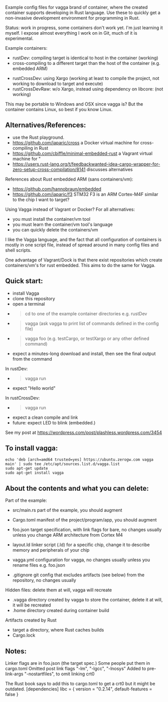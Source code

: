 
Example config files for vagga brand of container, where the created container supports developing in Rust language.
Use these to quickly get a non-invasive development environment for programming in Rust.

Status:  work in progress, some containers don't work yet.  I'm just learning it myself.  I expose almost everything I work on in Git, much of it is experimental.

Example containers:
 - rustDev: compiling target is identical to host in the container (working)
 - cross-compiling to a different target than the host of the container (e.g. embedded ARM)
  + rustCrossDev:  using Xargo (working at least to compile the project, not working to download to target and execute)
  + rustCrossDevRaw: w/o Xargo, instead using dependency on libcore: (not working)

This may be portable to Windows and OSX since vagga is?  But the container contains Linux, so best if you know Linux.

Alternatives/References:
-

 - use the Rust playground.
 - https://github.com/japaric/cross  a Docker virtual machine for cross-compiling in Rust
 - https://github.com/cbiffle/minimal-embedded-rust a Vagrant virtual machine for "
 - https://users.rust-lang.org/t/feedbackwanted-idea-cargo-wrapper-for-zero-setup-cross-compilation/8141  discusses alternatives

References about Rust embedded ARM (sans containers/vm):
 - https://github.com/hannobraun/embedded
 - https://github.com/japaric/f3   STM32 F3 is an ARM Cortex-M4F similar to the chip I want to target?

Using Vagga instead of Vagrant or Docker?  For all alternatives:
- you must install the container/vm tool
- you must learn the container/vm tool's language
- you can quickly delete the containers/vm

I like the Vagga language, and the fact that all configuration of containers is mostly in one script file, instead of spread around in many config files and shell scripts.

One advantage of Vagrant/Dock is that there exist repositories which create containers/vm's for rust embedded.
This aims to do the same for Vagga.

Quick start:
-

- install Vagga
- clone this repository
- open a terminal
- >cd to one of the example container directories e.g. rustDev
- >vagga   (ask vagga to print list of commands defined in the config file)
- >vagga foo  (e.g. testCargo, or testXargo or any other defined  command)
- expect a minutes-long download and install, then see the final output from the command

In rustDev:
- >vagga run
- expect "Hello world" 

In rustCrossDev:
- >vagga run
- expect a clean compile and link
- future: expect LED to blink (embedded.)

See my post at https://wordpress.com/post/plashless.wordpress.com/3454

To install vagga:
-

    echo 'deb [arch=amd64 trusted=yes] https://ubuntu.zerogw.com vagga main' | sudo tee /etc/apt/sources.list.d/vagga.list
    sudo apt-get update
    sudo apt-get install vagga


About the contents and what you can delete:
-

Part of the example:

 - src/main.rs   part of the example, you should augment
 - Cargo.toml  manifest of the project/program/app, you should augment

 - foo.json   target specification, with link flags for bare, no changes usually unless you change ARM architecture from Cortex M4
 - layout.ld  linker script (.ld) for a specific chip, change it to describe memory and peripherals of your chip

 - vagga.yml   configuration for vagga, no changes usually unless you rename files e.g. foo.json
 - .gitignore git config that excludes artifacts (see below) from the repository, no changes usually


Hidden files: delete them at will, vagga will recreate

 - .vagga  directory created by vagga to store the container, delete it at will, it will be recreated
 - .home   directory created during container build

Artifacts created by Rust

 - target   a directory, where Rust caches builds
 - Cargo.lock



Notes:
-

Linker flags are in foo.json (the target spec.)  Some people put them in cargo.toml
Omitted post link flags   "-lm", "-lgcc", "-lnosys"
Added to pre-link-args  "-nostartfiles",     to omit linking crt0

The Rust book says to add this to cargo.toml to get a crt0 but it might be outdated.
[dependencies]
libc = { version = "0.2.14", default-features = false }





